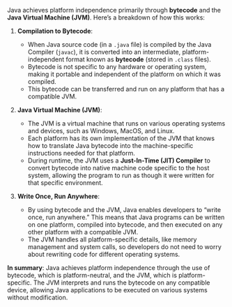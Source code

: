 Java achieves platform independence primarily through **bytecode** and the **Java Virtual Machine (JVM)**. Here’s a breakdown of how this works:

1. **Compilation to Bytecode**:
   - When Java source code (in a `.java` file) is compiled by the Java Compiler (`javac`), it is converted into an intermediate, platform-independent format known as **bytecode** (stored in `.class` files).
   - Bytecode is not specific to any hardware or operating system, making it portable and independent of the platform on which it was compiled.
   - This bytecode can be transferred and run on any platform that has a compatible JVM.

2. **Java Virtual Machine (JVM)**:
   - The JVM is a virtual machine that runs on various operating systems and devices, such as Windows, MacOS, and Linux.
   - Each platform has its own implementation of the JVM that knows how to translate Java bytecode into the machine-specific instructions needed for that platform.
   - During runtime, the JVM uses a **Just-In-Time (JIT) Compiler** to convert bytecode into native machine code specific to the host system, allowing the program to run as though it were written for that specific environment.

3. **Write Once, Run Anywhere**:
   - By using bytecode and the JVM, Java enables developers to “write once, run anywhere.” This means that Java programs can be written on one platform, compiled into bytecode, and then executed on any other platform with a compatible JVM.
   - The JVM handles all platform-specific details, like memory management and system calls, so developers do not need to worry about rewriting code for different operating systems.

**In summary**: Java achieves platform independence through the use of bytecode, which is platform-neutral, and the JVM, which is platform-specific. The JVM interprets and runs the bytecode on any compatible device, allowing Java applications to be executed on various systems without modification.
